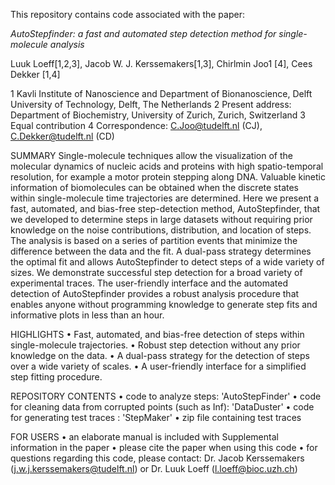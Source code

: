 This repository contains code associated with the paper:

*AutoStepfinder: a fast and automated step detection method for single-molecule analysis*

Luuk Loeff[1,2,3], Jacob W. J. Kerssemakers[1,3], Chirlmin Joo1 [4], Cees Dekker [1,4]

1 Kavli Institute of Nanoscience and Department of Bionanoscience, Delft University of Technology, Delft, The Netherlands
2 Present address: Department of Biochemistry, University of Zurich, Zurich, Switzerland
3 Equal contribution
4 Correspondence: C.Joo@tudelft.nl (CJ), C.Dekker@tudelft.nl (CD)

SUMMARY
Single-molecule techniques allow the visualization of the molecular dynamics of nucleic acids and proteins with high spatio-temporal resolution, for example a motor protein stepping along DNA. Valuable kinetic information of biomolecules can be obtained when the discrete states within single-molecule time trajectories are determined. Here we present a fast, automated, and bias-free step-detection method, AutoStepfinder, that we developed to determine steps in large datasets without requiring prior knowledge on the noise contributions, distribution, and location of steps. The analysis is based on a series of partition events that minimize the difference between the data and the fit. A dual-pass strategy determines the optimal fit and allows AutoStepfinder to detect steps of a wide variety of sizes. We demonstrate successful step detection for a broad variety of experimental traces. The user-friendly interface and the automated detection of AutoStepfinder provides a robust analysis procedure that enables anyone without programming knowledge to generate step fits and informative plots in less than an hour. 

HIGHLIGHTS
•	Fast, automated, and bias-free detection of steps within single-molecule trajectories.
•	Robust step detection without any prior knowledge on the data.
•	A dual-pass strategy for the detection of steps over a wide variety of scales.
•	A user-friendly interface for a simplified step fitting procedure.

REPOSITORY CONTENTS
•	code to analyze steps: 'AutoStepFinder'
•	code for cleaning data from corrupted points (such as Inf): 'DataDuster'
•	code for generating test traces : 'StepMaker'
•	zip file containing test traces

FOR USERS
•	an elaborate manual is included with Supplemental information in the paper
•	please cite the paper when using this code
•	for questions regarding this code, please contact:
	Dr. Jacob Kerssemakers (j.w.j.kerssemakers@tudelft.nl) or
	Dr. Luuk Loeff (l.loeff@bioc.uzh.ch)
